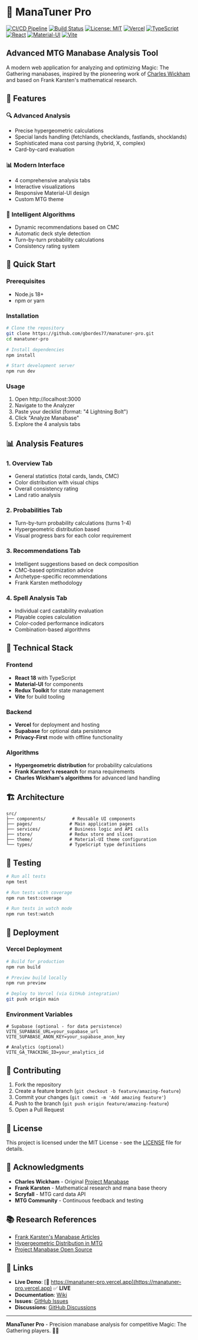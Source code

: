 # 🎯 ManaTuner Pro

[![CI/CD Pipeline](https://github.com/gbordes77/manatuner-pro/actions/workflows/ci-cd.yml/badge.svg)](https://github.com/gbordes77/manatuner-pro/actions/workflows/ci-cd.yml)
[![Build Status](https://img.shields.io/badge/build-passing-brightgreen.svg)](https://github.com/gbordes77/manatuner-pro)
[![License: MIT](https://img.shields.io/badge/License-MIT-yellow.svg)](https://opensource.org/licenses/MIT)
[![Vercel](https://img.shields.io/badge/vercel-%23000000.svg?style=for-the-badge&logo=vercel&logoColor=white)](https://vercel.com)
[![TypeScript](https://img.shields.io/badge/typescript-%23007ACC.svg?style=for-the-badge&logo=typescript&logoColor=white)](https://www.typescriptlang.org/)
[![React](https://img.shields.io/badge/react-%2320232a.svg?style=for-the-badge&logo=react&logoColor=%2361DAFB)](https://reactjs.org/)
[![Material-UI](https://img.shields.io/badge/MUI-%230081CB.svg?style=for-the-badge&logo=mui&logoColor=white)](https://mui.com/)
[![Vite](https://img.shields.io/badge/vite-%23646CFF.svg?style=for-the-badge&logo=vite&logoColor=white)](https://vitejs.dev/)

## Advanced MTG Manabase Analysis Tool

A modern web application for analyzing and optimizing Magic: The Gathering manabases, inspired by the pioneering work of [Charles Wickham](https://github.com/WickedFridge/magic-project-manabase) and based on Frank Karsten's mathematical research.

## 🌟 Features

### 🔍 **Advanced Analysis**
- Precise hypergeometric calculations
- Special lands handling (fetchlands, checklands, fastlands, shocklands)
- Sophisticated mana cost parsing (hybrid, X, complex)
- Card-by-card evaluation

### 📊 **Modern Interface**
- 4 comprehensive analysis tabs
- Interactive visualizations
- Responsive Material-UI design
- Custom MTG theme

### 🧠 **Intelligent Algorithms**
- Dynamic recommendations based on CMC
- Automatic deck style detection
- Turn-by-turn probability calculations
- Consistency rating system

## 🚀 Quick Start

### Prerequisites
- Node.js 18+
- npm or yarn

### Installation
```bash
# Clone the repository
git clone https://github.com/gbordes77/manatuner-pro.git
cd manatuner-pro

# Install dependencies
npm install

# Start development server
npm run dev
```

### Usage
1. Open http://localhost:3000
2. Navigate to the Analyzer
3. Paste your decklist (format: "4 Lightning Bolt")
4. Click "Analyze Manabase"
5. Explore the 4 analysis tabs

## 📊 Analysis Features

### 1. **Overview Tab**
- General statistics (total cards, lands, CMC)
- Color distribution with visual chips
- Overall consistency rating
- Land ratio analysis

### 2. **Probabilities Tab**
- Turn-by-turn probability calculations (turns 1-4)
- Hypergeometric distribution based
- Visual progress bars for each color requirement

### 3. **Recommendations Tab**
- Intelligent suggestions based on deck composition
- CMC-based optimization advice
- Archetype-specific recommendations
- Frank Karsten methodology

### 4. **Spell Analysis Tab**
- Individual card castability evaluation
- Playable copies calculation
- Color-coded performance indicators
- Combination-based algorithms

## 🔧 Technical Stack

### Frontend
- **React 18** with TypeScript
- **Material-UI** for components
- **Redux Toolkit** for state management
- **Vite** for build tooling

### Backend
- **Vercel** for deployment and hosting
- **Supabase** for optional data persistence
- **Privacy-First** mode with offline functionality

### Algorithms
- **Hypergeometric distribution** for probability calculations
- **Frank Karsten's research** for mana requirements
- **Charles Wickham's algorithms** for advanced land handling

## 🏗️ Architecture

```
src/
├── components/          # Reusable UI components
├── pages/              # Main application pages
├── services/           # Business logic and API calls
├── store/              # Redux store and slices
├── theme/              # Material-UI theme configuration
└── types/              # TypeScript type definitions
```

## 🧪 Testing

```bash
# Run all tests
npm test

# Run tests with coverage
npm run test:coverage

# Run tests in watch mode
npm run test:watch
```

## 🚀 Deployment

### Vercel Deployment
```bash
# Build for production
npm run build

# Preview build locally
npm run preview

# Deploy to Vercel (via GitHub integration)
git push origin main
```

### Environment Variables
```env
# Supabase (optional - for data persistence)
VITE_SUPABASE_URL=your_supabase_url
VITE_SUPABASE_ANON_KEY=your_supabase_anon_key

# Analytics (optional)
VITE_GA_TRACKING_ID=your_analytics_id
```

## 🤝 Contributing

1. Fork the repository
2. Create a feature branch (`git checkout -b feature/amazing-feature`)
3. Commit your changes (`git commit -m 'Add amazing feature'`)
4. Push to the branch (`git push origin feature/amazing-feature`)
5. Open a Pull Request

## 📄 License

This project is licensed under the MIT License - see the [LICENSE](LICENSE) file for details.

## 🙏 Acknowledgments

- **Charles Wickham** - Original [Project Manabase](https://github.com/WickedFridge/magic-project-manabase)
- **Frank Karsten** - Mathematical research and mana base theory
- **Scryfall** - MTG card data API
- **MTG Community** - Continuous feedback and testing

## 📚 Research References

- [Frank Karsten's Manabase Articles](https://www.channelfireball.com/author/frank-karsten/)
- [Hypergeometric Distribution in MTG](https://www.mtgsalvation.com/articles/15690-hypergeometric-calculator-and-you)
- [Project Manabase Open Source](https://github.com/WickedFridge/magic-project-manabase)

## 🔗 Links

- **Live Demo**: [🚀 https://manatuner-pro.vercel.app](https://manatuner-pro.vercel.app) ✅ **LIVE**
- **Documentation**: [Wiki](https://github.com/gbordes77/manatuner-pro/wiki)
- **Issues**: [GitHub Issues](https://github.com/gbordes77/manatuner-pro/issues)
- **Discussions**: [GitHub Discussions](https://github.com/gbordes77/manatuner-pro/discussions)

---

**ManaTuner Pro** - Precision manabase analysis for competitive Magic: The Gathering players. 🎯✨ 